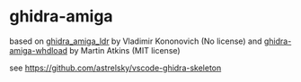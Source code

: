 # ghidra-amiga
based on [ghidra_amiga_ldr](https://github.com/lab313ru/ghidra_amiga_ldr) by Vladimir Kononovich (No license)
and [ghidra-amiga-whdload](https://github.com/apparentlymart/ghidra-amiga-whdload) by Martin Atkins (MIT license)

see https://github.com/astrelsky/vscode-ghidra-skeleton

